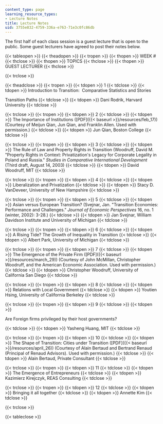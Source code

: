 ```yaml
---
content_type: page
learning_resource_types:
- Lecture Notes
title: Lecture Notes
uid: 3755e832-4759-336a-e763-71e3c0fc86db
---
```


The first half of each class session is a guest lecture that is open to the public. Some guest lecturers have agreed to post their notes below.

{{< tableopen >}}
{{< theadopen >}}
{{< tropen >}}
{{< thopen >}}
WEEK #
{{< thclose >}}
{{< thopen >}}
TOPICS
{{< thclose >}}
{{< thopen >}}
GUEST LECTURER
{{< thclose >}}

{{< trclose >}}

{{< theadclose >}}
{{< tropen >}}
{{< tdopen >}}
1
{{< tdclose >}}
{{< tdopen >}}
Introduction to Transition:  Comparative Statistics and Stories  
  
Transition Paths
{{< tdclose >}}
{{< tdopen >}}
Dani Rodrik, Harvard University
{{< tdclose >}}

{{< trclose >}}
{{< tropen >}}
{{< tdopen >}}
2
{{< tdclose >}}
{{< tdopen >}}
The Importance of Institutions ([PDF]({{< baseurl >}}/resources/feb_17)) (Courtesy of Meijun Qian, Jun Qian, and Franklin Allen. Used with permission.)
{{< tdclose >}}
{{< tdopen >}}
Jun Qian, Boston College
{{< tdclose >}}

{{< trclose >}}
{{< tropen >}}
{{< tdopen >}}
3
{{< tdclose >}}
{{< tdopen >}}
The Rule of Law and Property Rights in Transition (Woodruff, David M. "Property Rights in Context: Privatization's Legacy for Corporate Legality in Poland and Russia." _Studies in Comparative International Development_ (Third draft, August 14, 2003)
{{< tdclose >}}
{{< tdopen >}}
David Woodruff, MIT
{{< tdclose >}}

{{< trclose >}}
{{< tropen >}}
{{< tdopen >}}
4
{{< tdclose >}}
{{< tdopen >}}
Liberalization and Privatization
{{< tdclose >}}
{{< tdopen >}}
Stacy D. VanDeveer, University of New Hampshire
{{< tdclose >}}

{{< trclose >}}
{{< tropen >}}
{{< tdopen >}}
5
{{< tdclose >}}
{{< tdopen >}}
Asian versus European Transition? (Svejnar, Jan. "Transition Economies: Performance and Challenges." _Journal of Economic Perspectives_ 16, no. 1 (winter, 2002): 3-28.)
{{< tdclose >}}
{{< tdopen >}}
Jan Svejnar, William Davidson Institute and University of Michigan
{{< tdclose >}}

{{< trclose >}}
{{< tropen >}}
{{< tdopen >}}
6
{{< tdclose >}}
{{< tdopen >}}
A Rising Tide? The Growth of Inequality in Transition
{{< tdclose >}}
{{< tdopen >}}
Albert Park, University of Michigan
{{< tdclose >}}

{{< trclose >}}
{{< tropen >}}
{{< tdopen >}}
7
{{< tdclose >}}
{{< tdopen >}}
The Emergence of the Private Firm ([PDF]({{< baseurl >}}/resources/march_29)) (Courtesy of John McMillan, Christopher Woodruff, and the American Economic Association. Used with permission.)
{{< tdclose >}}
{{< tdopen >}}
Christopher Woodruff, University of California San Diego
{{< tdclose >}}

{{< trclose >}}
{{< tropen >}}
{{< tdopen >}}
8
{{< tdclose >}}
{{< tdopen >}}
Relations with Local Government
{{< tdclose >}}
{{< tdopen >}}
Youtien Hsing, University of California Berkeley
{{< tdclose >}}

{{< trclose >}}
{{< tropen >}}
{{< tdopen >}}
9
{{< tdclose >}}
{{< tdopen >}}


Are Foreign firms privileged by their host governments?


{{< tdclose >}}
{{< tdopen >}}
Yasheng Huang, MIT
{{< tdclose >}}

{{< trclose >}}
{{< tropen >}}
{{< tdopen >}}
10
{{< tdclose >}}
{{< tdopen >}}
The Shape of Transition: Cities under Transition ([PDF]({{< baseurl >}}/resources/april_26)) (Courtesy of Alain Bertaud and Bertrand Renaud (Principal of Renaud Advisors). Used with permission.)
{{< tdclose >}}
{{< tdopen >}}
Alain Bertaud, Private Consultant
{{< tdclose >}}

{{< trclose >}}
{{< tropen >}}
{{< tdopen >}}
11
{{< tdclose >}}
{{< tdopen >}}
The Emergence of Entrepreneurs
{{< tdclose >}}
{{< tdopen >}}
Kazimierz Kirejczyk, REAS Consulting
{{< tdclose >}}

{{< trclose >}}
{{< tropen >}}
{{< tdopen >}}
12
{{< tdclose >}}
{{< tdopen >}}
Bringing it all together
{{< tdclose >}}
{{< tdopen >}}
Annette Kim
{{< tdclose >}}

{{< trclose >}}

{{< tableclose >}}